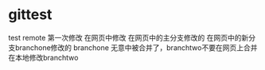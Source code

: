 # gittest
test remote
第一次修改 在网页中修改
在网页中的主分支修改的
在网页中的新分支branchone修改的
branchone 无意中被合并了，branchtwo不要在网页上合并
在本地修改branchtwo
